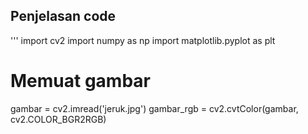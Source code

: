 
## Penjelasan code

'''
import cv2
import numpy as np
import matplotlib.pyplot as plt

# Memuat gambar
gambar = cv2.imread('jeruk.jpg')
gambar_rgb = cv2.cvtColor(gambar, cv2.COLOR_BGR2RGB)

